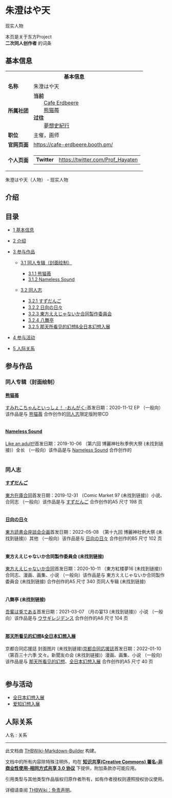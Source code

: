 # 朱澄はや天

<!-- source html: G:\repos\THBWiki-Markdown-Builder\THBWikiMarkdown\Temp\main\6\65\ns0%3A%E6%9C%B1%E6%BE%84%E3%81%AF%E3%82%84%E5%A4%A9.html -->

现实人物

本页是关于东方Project  
 **二次同人创作者** 的词条
## 基本信息

<table><tbody><tr><th colspan="3">基本信息</th></tr><tr><td class="label"><b>名称</b></td><td> 朱澄はや天 </td></tr><tr><td class="label"><b>所属社团</b></td><td><b>当前</b><div style="margin-left:2em;"><a href="./Cafe_Erdbeere.md" title="Cafe Erdbeere">Cafe Erdbeere</a><br><a href="./熊猫苺.md" title="熊猫苺">熊猫苺</a></div><b>过往</b><div style="margin-left:2em;"><a href="./夢想史紀行.md" title="夢想史紀行">夢想史紀行</a></div></td></tr><tr><td class="label"><b>职位</b></td><td>主催，画师</td></tr><tr><td class="label"><b>官网页面</b></td><td><a rel="nofollow" class="external free" href="https://cafe-erdbeere.booth.pm/">https://cafe-erdbeere.booth.pm/</a></td></tr><tr><td class="label"><b>个人页面</b></td><td><table border="0" cellspacing="0" cellpadding="0"><tbody><tr><td><b>Twitter</b></td><td><a rel="nofollow" class="external free" href="https://twitter.com/Prof_Hayaten">https://twitter.com/Prof_Hayaten</a></td></tr></tbody></table></td></tr></tbody></table>

朱澄はや天（人物） - 现实人物
## 介绍
## 目录

- [1 基本信息](#基本信息)
- [2 介绍](#介绍)
- [3 参与作品](#参与作品)

  - [3.1 同人专辑（封面绘制）](#同人专辑（封面绘制）)

    - [3.1.1 熊猫苺](#熊猫苺)
    - [3.1.2 Nameless Sound](#Nameless_Sound)



  - [3.2 同人志](#同人志)

    - [3.2.1 すずだんご](#すずだんご)
    - [3.2.2 日向の日々](#日向の日々)
    - [3.2.3 東方ええじゃないか合同製作委員会](#東方ええじゃないか合同製作委員会)
    - [3.2.4 八舞亭](#八舞亭)
    - [3.2.5 那天所看见的幻想&amp;全日本幻想入展](#那天所看见的幻想&amp;全日本幻想入展)






- [4 参与活动](#参与活动)
- [5 人际关系](#人际关系)




## 参与作品
### 同人专辑（封面绘制）
#### [熊猫苺](./熊猫苺.md)
[](./すみれこちゃんといっしょ！_-おんがく-.md)[すみれこちゃんといっしょ！ -おんがく-](./すみれこちゃんといっしょ！_-おんがく-.md)首发日期：2020-11-12 EP （一般向）该作品是与 [熊猫苺](./熊猫苺.md) 合作创作的[同人志](./すみれこちゃんといっしょ！.md)限定版附带CD
<table><style data-mw-deduplicate="TemplateStyles:r686458">.mw-parser-output .simple_work{display:grid;min-height:calc(120px + 0.5rem);grid-template-columns:calc(120px + 0.5rem)1fr;grid-template-rows:auto 1fr;grid-template-areas:"cover title""cover props";overflow:hidden}.mw-parser-output .simple_work-cover{grid-area:cover;align-self:center;justify-self:center;overflow:hidden;max-width:100%;max-height:100%;padding:0.25rem;word-break:break-all}.mw-parser-output .simple_work-cover a.new{display:block;text-align:center;padding:0.25rem}.mw-parser-output .simple_work-title{grid-area:title;margin-top:0.25rem;padding-left:0.25rem;font-weight:bold}.mw-parser-output .simple_work-props{grid-area:props;padding-left:0.25rem}.mw-parser-output .simple_work-prop{margin:0.125rem 0}</style>
</table>


#### [Nameless Sound](./Nameless_Sound.md)
[](./Like_an_adult!!.md)[Like an adult!!](./Like_an_adult!!.md)首发日期：2019-10-06 （第六回 博麗神社秋季例大祭 (未找到链接)）全长 （一般向）该作品是与 [Nameless Sound](./Nameless_Sound.md) 合作创作的
<table><link rel="mw-deduplicated-inline-style" href="mw-data:TemplateStyles:r686458">
</table>


### 同人志
#### [すずだんご](./すずだんご.md)
[](./東方在庫合同.md)[東方在庫合同](./東方在庫合同.md)首发日期：2019-12-31 （Comic Market 97 (未找到链接)）小说、​合同志 （一般向）该作品是与 [すずだんご](./すずだんご.md) 合作创作的A5&#160;尺寸 198&#160;页
<table><link rel="mw-deduplicated-inline-style" href="mw-data:TemplateStyles:r686458">
</table>


#### [日向の日々](./日向の日々.md)
[](./東方読書会座談会企画.md)[東方読書会座談会企画](./東方読書会座談会企画.md)首发日期：2022-05-08 （第十九回 博麗神社例大祭 (未找到链接)）其他 （一般向）该作品是与 [日向の日々](./日向の日々.md) 合作创作的B5&#160;尺寸 102&#160;页
<table><link rel="mw-deduplicated-inline-style" href="mw-data:TemplateStyles:r686458">
</table>


#### 東方ええじゃないか合同製作委員会 (未找到链接)
[](./東方ええじゃないか合同.md)[東方ええじゃないか合同](./東方ええじゃないか合同.md)首发日期：2020-10-11 （東方紅楼夢16 (未找到链接)）合同志、​漫画、​画集、​小说 （一般向）该作品是与 東方ええじゃないか合同製作委員会 (未找到链接) 合作创作的A5&#160;尺寸 340&#160;页同人专辑 (未找到链接)
<table><link rel="mw-deduplicated-inline-style" href="mw-data:TemplateStyles:r686458">
</table>


#### 八舞亭 (未找到链接)
[](./吾輩は兎である.md)[吾輩は兎である](./吾輩は兎である.md)首发日期：2021-03-07 （月の宴13 (未找到链接)）小说 （一般向）该作品是与 [ウサギレジデンス](./ウサギレジデンス.md) 合作创作的A6&#160;尺寸 104&#160;页
<table><link rel="mw-deduplicated-inline-style" href="mw-data:TemplateStyles:r686458">
</table>


#### [那天所看见的幻想](./那天所看见的幻想.md)&amp;[全日本幻想入展](./全日本幻想入展.md)
京都合同応援誌 封面图片 (未找到链接)[京都合同応援誌](./京都合同応援誌.md)首发日期：2022-01-10 （第百三十六季 文々。新聞友の会 (未找到链接)）漫画、​画集、​小说 （一般向）该作品是与 [那天所看见的幻想](./那天所看见的幻想.md)、​[全日本幻想入展](./全日本幻想入展.md) 合作创作的A5&#160;尺寸 40&#160;页
<table><link rel="mw-deduplicated-inline-style" href="mw-data:TemplateStyles:r686458">
</table>


## 参与活动
- [全日本幻想入展](./全日本幻想入展.md)
- [爱知幻想入展](./爱知幻想入展.md)

## 人际关系
人名
: 关系





---

此文档由 [THBWiki-Markdown-Builder](https://github.com/Delsin-Yu/THBWiki-Markdown-Builder) 构建。

文档中的所有内容除特殊注明外，均在 [**知识共享(Creative Commons) 署名-非商业性使用-相同方式共享 3.0 协议**](https://creativecommons.org/licenses/by-sa/3.0/deed.zh-hans) 下提供，附加条款亦可能应用。

引用类型与其他类型作品版权归原作者所有，如有作者授权则遵照授权协议使用。

详细请查阅 [THBWiki：免责声明](https://thbwiki.cc/THBWiki:%E5%85%8D%E8%B4%A3%E5%A3%B0%E6%98%8E)。

